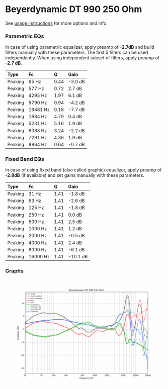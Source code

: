 # Beyerdynamic DT 990 250 Ohm
See [usage instructions](https://github.com/jaakkopasanen/AutoEq#usage) for more options and info.

### Parametric EQs
In case of using parametric equalizer, apply preamp of **-2.7dB** and build filters manually
with these parameters. The first 5 filters can be used independently.
When using independent subset of filters, apply preamp of **-2.7 dB**.

| Type    | Fc       |    Q | Gain    |
|:--------|:---------|:-----|:--------|
| Peaking | 65 Hz    | 0.44 | -3.0 dB |
| Peaking | 577 Hz   | 0.72 | 2.7 dB  |
| Peaking | 4295 Hz  | 1.97 | 6.1 dB  |
| Peaking | 5790 Hz  | 0.94 | -4.2 dB |
| Peaking | 19481 Hz | 0.18 | -7.7 dB |
| Peaking | 1684 Hz  | 4.79 | 0.4 dB  |
| Peaking | 5231 Hz  | 5.16 | 1.9 dB  |
| Peaking | 6088 Hz  | 3.24 | -2.2 dB |
| Peaking | 7291 Hz  | 4.36 | 1.9 dB  |
| Peaking | 8864 Hz  | 0.64 | -0.7 dB |

### Fixed Band EQs
In case of using fixed band (also called graphic) equalizer, apply preamp of **-2.8dB**
(if available) and set gains manually with these parameters.

| Type    | Fc       |    Q | Gain     |
|:--------|:---------|:-----|:---------|
| Peaking | 31 Hz    | 1.41 | -1.8 dB  |
| Peaking | 63 Hz    | 1.41 | -2.6 dB  |
| Peaking | 125 Hz   | 1.41 | -1.8 dB  |
| Peaking | 250 Hz   | 1.41 | 0.0 dB   |
| Peaking | 500 Hz   | 1.41 | 2.5 dB   |
| Peaking | 1000 Hz  | 1.41 | 1.2 dB   |
| Peaking | 2000 Hz  | 1.41 | -0.5 dB  |
| Peaking | 4000 Hz  | 1.41 | 2.4 dB   |
| Peaking | 8000 Hz  | 1.41 | -6.1 dB  |
| Peaking | 16000 Hz | 1.41 | -10.1 dB |

### Graphs
![](./Beyerdynamic%20DT%20990%20250%20Ohm.png)